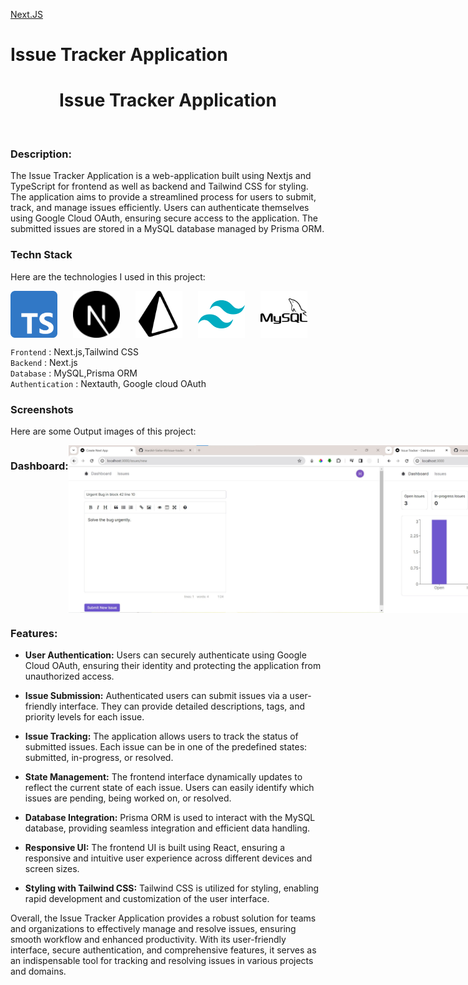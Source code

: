 [Next.JS](https://nextjs.org/docs)
# Issue Tracker Application
</p>
<h1 align = 'center'>Issue Tracker Application</h1>
<br>

### Description:
The Issue Tracker Application is a web-application built using Nextjs and TypeScript for frontend as well as backend and Tailwind CSS for styling. The application aims to provide a streamlined process for users to submit, track, and manage issues efficiently. Users can authenticate themselves using Google Cloud OAuth, ensuring secure access to the application. The submitted issues are stored in a MySQL database managed by Prisma ORM.

### Techn Stack
Here are the technologies I used in this project:

<div style="display: flex; flex-direction: row;">
<img src="Images/typescript.png" width="75" height="75" style="margin-right: 25px;">
<img src="Images/next-js.svg" width="75" height="75" style="margin-right: 25px;">
<!-- <img src="Images/icons8-nodejs-128.png" width="75" height="75" style="margin-right: 25px;"> -->
<img src="Images/icons8-prisma-orm-100.png" width="75" height="75" style="margin-right: 25px;">
<img src="Images/icons8-tailwind-css-144.png" width="75" height="75" style="margin-right: 25px;">
<img src="Images/icons8-mysql-100.png" width="75" height="75" style="margin-right: 25px;">
</div>

`Frontend` : Next.js,Tailwind CSS <br>
`Backend` : Next.js <br>
`Database` : MySQL,Prisma ORM <br>
`Authentication` : Nextauth, Google cloud OAuth <br>

### Screenshots
Here are some Output images of this project:

<div style="display: flex; flex-direction: row; padding-bottom: 30">
<h3> Dashboard: </h3>
<img src="Images/Output/Dashboard Image - 1.jpg" width="800" style="margin-right: 50; margin-bottom: 50;">
<img src="Images/Output/Dashboard Output -2.jpg" width="800" style="margin-right: 50; margin-bottom: 50;">
<h3> Issue: </h3>
<img src="Images/Output/Issue Image.jpg" width="800" style="margin-right: 50; margin-bottom: 50;">
<h3> Google Authentication: </h3>
<img src="Images/Output/Authentication.jpg" width="800" style="margin-right: 50; margin-bottom: 50;">
<img src="Images/Output/Google Authentication.jpg" width="800" style="margin-right: 50; margin-bottom: 50;">
</div>

### Features:

- **User Authentication:** Users can securely authenticate using Google Cloud OAuth, ensuring their identity and protecting the application from unauthorized access.

- **Issue Submission:** Authenticated users can submit issues via a user-friendly interface. They can provide detailed descriptions, tags, and priority levels for each issue.

- **Issue Tracking:** The application allows users to track the status of submitted issues. Each issue can be in one of the predefined states: submitted, in-progress, or resolved.

- **State Management:** The frontend interface dynamically updates to reflect the current state of each issue. Users can easily identify which issues are pending, being worked on, or resolved.

- **Database Integration:** Prisma ORM is used to interact with the MySQL database, providing seamless integration and efficient data handling.

- **Responsive UI:** The frontend UI is built using React, ensuring a responsive and intuitive user experience across different devices and screen sizes.

- **Styling with Tailwind CSS:** Tailwind CSS is utilized for styling, enabling rapid development and customization of the user interface.



Overall, the Issue Tracker Application provides a robust solution for teams and organizations to effectively manage and resolve issues, ensuring smooth workflow and enhanced productivity. With its user-friendly interface, secure authentication, and comprehensive features, it serves as an indispensable tool for tracking and resolving issues in various projects and domains.

